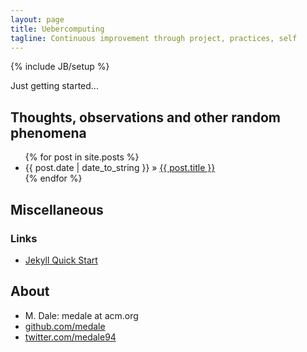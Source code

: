 ```yaml
---
layout: page
title: Uebercomputing
tagline: Continuous improvement through project, practices, self
---
```

{% include JB/setup %}

Just getting started...
    
## Thoughts, observations and other random phenomena

<ul class="posts">
  {% for post in site.posts %}
    <li><span>{{ post.date | date_to_string }}</span> &raquo; <a href="{{ BASE_PATH }}{{ post.url }}">{{ post.title }}</a></li>
  {% endfor %}
</ul>

## Miscellaneous

### Links
* [Jekyll Quick Start](http://jekyllbootstrap.com/usage/jekyll-quick-start.html)

<h2>About</h2>
   <ul>
     <li class="contact">M. Dale: medale at acm.org</li>
     <li class="github"><a href="http://github.com/medale/" rel="me">github.com/medale</a></li>
     <li class="twitter"><a href="http://twitter.com/medale94/" rel="me">twitter.com/medale94</a></li>
   </ul>
